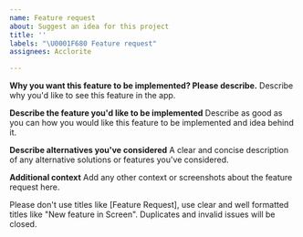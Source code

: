 ```yaml
---
name: Feature request
about: Suggest an idea for this project
title: ''
labels: "\U0001F680 Feature request"
assignees: Acclorite

---
```


**Why you want this feature to be implemented? Please describe.**
Describe why you'd like to see this feature in the app.

**Describe the feature you'd like to be implemented**
Describe as good as you can how you would like this feature to be implemented and idea behind it.

**Describe alternatives you've considered**
A clear and concise description of any alternative solutions or features you've considered.

**Additional context**
Add any other context or screenshots about the feature request here.

Please don't use titles like [Feature Request], use clear and well formatted titles like "New feature in Screen".
Duplicates and invalid issues will be closed.
